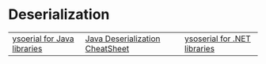 # Deserialization

|                                                                     |                                                                                                |                                                                            |
| ------------------------------------------------------------------- | ---------------------------------------------------------------------------------------------- | -------------------------------------------------------------------------- |
| [ysoerial for Java libraries](https://github.com/frohoff/ysoserial) | [Java Deserialization CheatSheet](https://github.com/GrrrDog/Java-Deserialization-Cheat-Sheet) | [ysoserial for .NET libraries](https://github.com/pwntester/ysoserial.net) |
